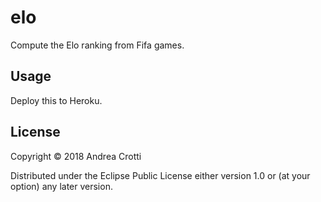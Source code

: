 # elo

Compute the Elo ranking from Fifa games.

## Usage

Deploy this to Heroku.

## License

Copyright © 2018 Andrea Crotti

Distributed under the Eclipse Public License either version 1.0 or (at
your option) any later version.
